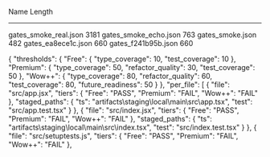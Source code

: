 
Name                  Length
----                  ------
gates_smoke_real.json   3181
gates_smoke_echo.json    763
gates_smoke.json         482
gates_ea8ece1c.json      660
gates_f241b95b.json      660

{
  "thresholds": {
    "Free": {
      "type_coverage": 10,
      "test_coverage": 10
    },
    "Premium": {
      "type_coverage": 50,
      "refactor_quality": 30,
      "test_coverage": 50
    },
    "Wow++": {
      "type_coverage": 80,
      "refactor_quality": 60,
      "test_coverage": 80,
      "future_readiness": 50
    }
  },
  "per_file": [
    {
      "file": "src/app.jsx",
      "tiers": {
        "Free": "PASS",
        "Premium": "FAIL",
        "Wow++": "FAIL"
      },
      "staged_paths": {
        "ts": "artifacts\\staging\\local\\main\\src\\app.tsx",
        "test": "src/app.test.tsx"
      }
    },
    {
      "file": "src/index.jsx",
      "tiers": {
        "Free": "PASS",
        "Premium": "FAIL",
        "Wow++": "FAIL"
      },
      "staged_paths": {
        "ts": "artifacts\\staging\\local\\main\\src\\index.tsx",
        "test": "src/index.test.tsx"
      }
    },
    {
      "file": "src/setuptests.js",
      "tiers": {
        "Free": "PASS",
        "Premium": "FAIL",
        "Wow++": "FAIL"
      },
